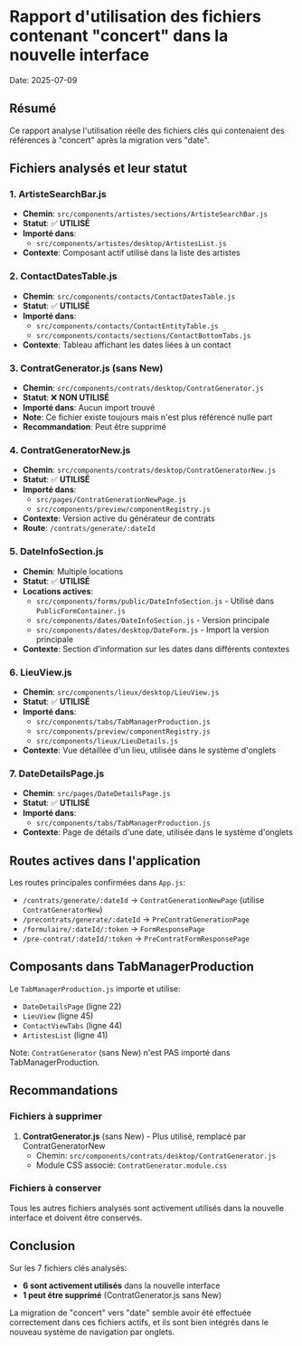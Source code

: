 # Rapport d'utilisation des fichiers contenant "concert" dans la nouvelle interface

Date: 2025-07-09

## Résumé

Ce rapport analyse l'utilisation réelle des fichiers clés qui contenaient des références à "concert" après la migration vers "date".

## Fichiers analysés et leur statut

### 1. ArtisteSearchBar.js
- **Chemin**: `src/components/artistes/sections/ArtisteSearchBar.js`
- **Statut**: ✅ **UTILISÉ**
- **Importé dans**:
  - `src/components/artistes/desktop/ArtistesList.js`
- **Contexte**: Composant actif utilisé dans la liste des artistes

### 2. ContactDatesTable.js
- **Chemin**: `src/components/contacts/ContactDatesTable.js`
- **Statut**: ✅ **UTILISÉ**
- **Importé dans**:
  - `src/components/contacts/ContactEntityTable.js`
  - `src/components/contacts/sections/ContactBottomTabs.js`
- **Contexte**: Tableau affichant les dates liées à un contact

### 3. ContratGenerator.js (sans New)
- **Chemin**: `src/components/contrats/desktop/ContratGenerator.js`
- **Statut**: ❌ **NON UTILISÉ**
- **Importé dans**: Aucun import trouvé
- **Note**: Ce fichier existe toujours mais n'est plus référencé nulle part
- **Recommandation**: Peut être supprimé

### 4. ContratGeneratorNew.js
- **Chemin**: `src/components/contrats/desktop/ContratGeneratorNew.js`
- **Statut**: ✅ **UTILISÉ**
- **Importé dans**:
  - `src/pages/ContratGenerationNewPage.js`
  - `src/components/preview/componentRegistry.js`
- **Contexte**: Version active du générateur de contrats
- **Route**: `/contrats/generate/:dateId`

### 5. DateInfoSection.js
- **Chemin**: Multiple locations
- **Statut**: ✅ **UTILISÉ**
- **Locations actives**:
  - `src/components/forms/public/DateInfoSection.js` - Utilisé dans `PublicFormContainer.js`
  - `src/components/dates/DateInfoSection.js` - Version principale
  - `src/components/dates/desktop/DateForm.js` - Import la version principale
- **Contexte**: Section d'information sur les dates dans différents contextes

### 6. LieuView.js
- **Chemin**: `src/components/lieux/desktop/LieuView.js`
- **Statut**: ✅ **UTILISÉ**
- **Importé dans**:
  - `src/components/tabs/TabManagerProduction.js`
  - `src/components/preview/componentRegistry.js`
  - `src/components/lieux/LieuDetails.js`
- **Contexte**: Vue détaillée d'un lieu, utilisée dans le système d'onglets

### 7. DateDetailsPage.js
- **Chemin**: `src/pages/DateDetailsPage.js`
- **Statut**: ✅ **UTILISÉ**
- **Importé dans**:
  - `src/components/tabs/TabManagerProduction.js`
- **Contexte**: Page de détails d'une date, utilisée dans le système d'onglets

## Routes actives dans l'application

Les routes principales confirmées dans `App.js`:
- `/contrats/generate/:dateId` → `ContratGenerationNewPage` (utilise `ContratGeneratorNew`)
- `/precontrats/generate/:dateId` → `PreContratGenerationPage`
- `/formulaire/:dateId/:token` → `FormResponsePage`
- `/pre-contrat/:dateId/:token` → `PreContratFormResponsePage`

## Composants dans TabManagerProduction

Le `TabManagerProduction.js` importe et utilise:
- `DateDetailsPage` (ligne 22)
- `LieuView` (ligne 45)
- `ContactViewTabs` (ligne 44)
- `ArtistesList` (ligne 41)

Note: `ContratGenerator` (sans New) n'est PAS importé dans TabManagerProduction.

## Recommandations

### Fichiers à supprimer
1. **ContratGenerator.js** (sans New) - Plus utilisé, remplacé par ContratGeneratorNew
   - Chemin: `src/components/contrats/desktop/ContratGenerator.js`
   - Module CSS associé: `ContratGenerator.module.css`

### Fichiers à conserver
Tous les autres fichiers analysés sont activement utilisés dans la nouvelle interface et doivent être conservés.

## Conclusion

Sur les 7 fichiers clés analysés:
- **6 sont activement utilisés** dans la nouvelle interface
- **1 peut être supprimé** (ContratGenerator.js sans New)

La migration de "concert" vers "date" semble avoir été effectuée correctement dans ces fichiers actifs, et ils sont bien intégrés dans le nouveau système de navigation par onglets.